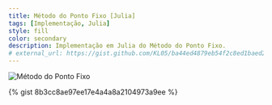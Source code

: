 ```yaml
---
title: Método do Ponto Fixo [Julia]
tags: [Implementação, Julia]
style: fill
color: secondary
description: Implementação em Julia do Método do Ponto Fixo.
# external_url: https://gist.github.com/KL05/ba44ed4879eb54f2c8ed1baed28a5c8d
---
```


![Método do Ponto Fixo](https://kl05.github.io/docs/img/Metodo_do_Ponto_Fixo.png)

{% gist 8b3cc8ae97ee17e4a4a8a2104973a9ee %}